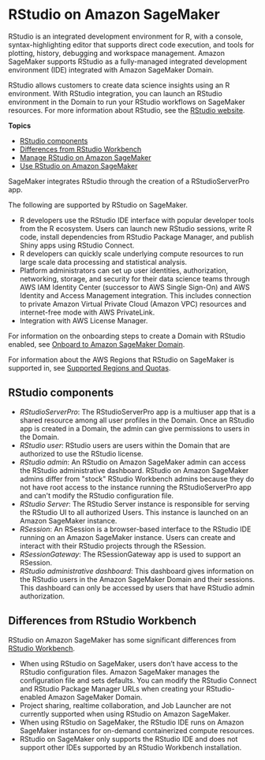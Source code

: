 # RStudio on Amazon SageMaker<a name="rstudio"></a>

RStudio is an integrated development environment for R, with a console, syntax\-highlighting editor that supports direct code execution, and tools for plotting, history, debugging and workspace management\. Amazon SageMaker supports RStudio as a fully\-managed integrated development environment \(IDE\) integrated with Amazon SageMaker Domain\.

RStudio allows customers to create data science insights using an R environment\. With RStudio integration, you can launch an RStudio environment in the Domain to run your RStudio workflows on SageMaker resources\. For more information about RStudio, see the [RStudio website](https://www.rstudio.com/products/workbench/)\.

**Topics**
+ [RStudio components](#rstudio-components)
+ [Differences from RStudio Workbench](#rstudio-differences)
+ [Manage RStudio on Amazon SageMaker](rstudio-manage.md)
+ [Use RStudio on Amazon SageMaker](rstudio-use.md)

SageMaker integrates RStudio through the creation of a RStudioServerPro app\.

 The following are supported by RStudio on SageMaker\. 
+ R developers use the RStudio IDE interface with popular developer tools from the R ecosystem\. Users can launch new RStudio sessions, write R code, install dependencies from RStudio Package Manager, and publish Shiny apps using RStudio Connect\. 
+ R developers can quickly scale underlying compute resources to run large scale data processing and statistical analysis\.  
+ Platform administrators can set up user identities, authorization, networking, storage, and security for their data science teams through AWS IAM Identity Center \(successor to AWS Single Sign\-On\) and AWS Identity and Access Management integration\. This includes connection to private Amazon Virtual Private Cloud \(Amazon VPC\) resources and internet\-free mode with AWS PrivateLink\.
+ Integration with AWS License Manager\. 

 For information on the onboarding steps to create a Domain with RStudio enabled, see [Onboard to Amazon SageMaker Domain](gs-studio-onboard.md)\.

 For information about the AWS Regions that RStudio on SageMaker is supported in, see [Supported Regions and Quotas](regions-quotas.md)\.

## RStudio components<a name="rstudio-components"></a>
+ *RStudioServerPro*: The RStudioServerPro app is a multiuser app that is a shared resource among all user profiles in the Domain\. Once an RStudio app is created in a Domain, the admin can give permissions to users in the Domain\.  
+ *RStudio user*: RStudio users are users within the Domain that are authorized to use the RStudio license\.
+ *RStudio admin*: An RStudio on Amazon SageMaker admin can access the RStudio administrative dashboard\. RStudio on Amazon SageMaker admins differ from "stock" RStudio Workbench admins because they do not have root access to the instance running the RStudioServerPro app and can't modify the RStudio configuration file\.
+ *RStudio Server*: The RStudio Server instance is responsible for serving the RStudio UI to all authorized Users\. This instance is launched on an Amazon SageMaker instance\.
+ *RSession*: An RSession is a browser\-based interface to the RStudio IDE running on an Amazon SageMaker instance\. Users can create and interact with their RStudio projects through the RSession\.
+ *RSessionGateway*: The RSessionGateway app is used to support an RSession\. 
+ *RStudio administrative dashboard*: This dashboard gives information on the RStudio users in the Amazon SageMaker Domain and their sessions\. This dashboard can only be accessed by users that have RStudio admin authorization\.

## Differences from RStudio Workbench<a name="rstudio-differences"></a>

RStudio on Amazon SageMaker has some significant differences from [RStudio Workbench](https://www.rstudio.com/products/workbench/)\.
+ When using RStudio on SageMaker, users don’t have access to the RStudio configuration files\. Amazon SageMaker manages the configuration file and sets defaults\. You can modify the RStudio Connect and RStudio Package Manager URLs when creating your RStudio\-enabled Amazon SageMaker Domain\.
+ Project sharing, realtime collaboration, and Job Launcher are not currently supported when using RStudio on Amazon SageMaker\.
+ When using RStudio on SageMaker, the RStudio IDE runs on Amazon SageMaker instances for on\-demand containerized compute resources\. 
+ RStudio on SageMaker only supports the RStudio IDE and does not support other IDEs supported by an RStudio Workbench installation\.